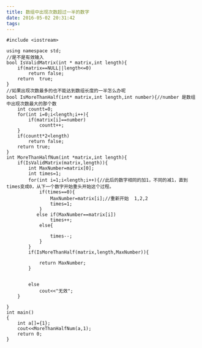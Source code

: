 ```yaml
---
title: 数组中出现次数超过一半的数字
date: 2016-05-02 20:31:42
tags:
---
```


    #include <iostream>
    
    using namespace std;
    //是不是有效输入
    bool IsValidMatrix(int * matrix,int length){
        if(matrix==NULL||length<=0)
            return false;
        return  true;
    }
    //如果出现次数最多的也不能达到数组长度的一半怎么办呢
    bool IsMoreThanHalf(int* matrix,int length,int number){//number 是数组中出现次数最大的那个数
        int countt=0;
        for(int i=0;i<length;i++){
            if(matrix[i]==number)
                countt++;
        }
        if(countt*2<length)
            return false;
        return true;
    }
    int MoreThanHalfNum(int *matrix,int length){
        if(IsValidMatrix(matrix,length)){
            int MaxNumber=matrix[0];
            int times=1;
            for(int i=1;i<length;i++){//此后的数字相同的加1，不同的减1，直到times变成0，从下一个数字开始重头开始这个过程。
                if(times==0){
                    MaxNumber=matrix[i];//重新开始  1,2,2
                    times=1;
                }
               else if(MaxNumber==matrix[i])
                    times++;
                else{
    
                    times--;
                }
            }
            if(IsMoreThanHalf(matrix,length,MaxNumber)){
    
                return MaxNumber;
            }
    
    
            else
                cout<<"无效";
        }
    
    }
    int main()
    {
        int a[]={1};
        cout<<MoreThanHalfNum(a,1);
        return 0;
    }

